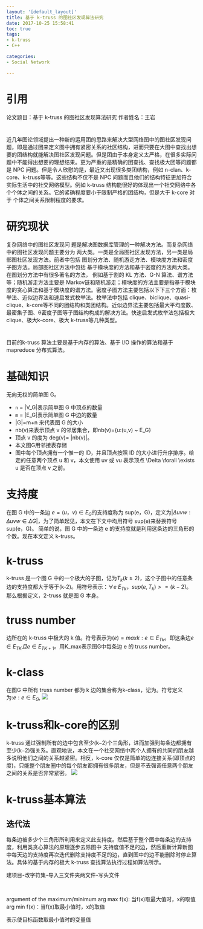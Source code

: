 ```yaml
---
layout: '[default_layout]'   
title: 基于 k-truss 的图社区发现算法研究               
date: 2017-10-25 15:58:41  
toc: true                  
tags:                        
- k-truss
- C++

categories:                  
- Social Network

---
```


# 引用
论文题目：基于 k-truss 的图社区发现算法研究
作者姓名：王岩

# 
近几年图论领域提出一种新的运用团的思路来解决大型网络图中的图社区发现问题，即是通过团来定义图中拥有紧密关系的社区结构，进而只要在大图中查找出想要的团结构就能解决图社区发现问题。但是团由于本身定义太严格，在很多实际问题中不能得出想要的理想结果。更为严重的是精确的团查找、查找极大团等问题都是 NPC 问题。但是令人欣慰的是，最近又出现很多类团结构，例如 n-clan、k-core、k-truss等等。这些结构不仅不是 NPC 问题而且他们的结构特征更加符合实际生活中的社交网络模型。例如 k-truss 结构能很好的体现出一个社交网络中各个个体之间的关系。它的紧确程度要小于限制严格的团结构，但是大于 k-core 对于
个体之间关系限制程度的要求。

# 研究现状
复杂网络中的图社区发现问
题是解决图数据库管理的一种解决方法。而复杂网络中的图社区发现问题主要分为
两大类。一类是全局图社区发现方法，另一类是局部图社区发现方法。前者中包括
图划分方法、随机游走方法、模块度方法和密度子图方法。局部图社区方法中包括
基于模块度的方法和基于密度的方法两大类。在图划分方法中有很多著名的方法，
例如基于割的 KL 方法、G-N 算法、谱方法等；随机游走方法主要是 Markov链和随机游走；模块度的方法主要是指基于模块度的贪心算法和基于模块度的谱方法。密度子图方法主要包括以下下三个方面：枚举法、近似边界法和速启发式枚举法。枚举法中包括 clique、biclique、quasi-clique、k-core等不同的团结构和类团结构。近似边界法主要包括最大平均度数、最密集子图、θ密度子图等子图结构构成的解决方法。快速启发式枚举法包括极大 clique、极大k-core、极大 k-truss等几种类型。

# 
目前的k-truss 算法主要是基于内存的算法、基于 I/O 操作的算法和基于 mapreduce 分布式算法。 

# 基础知识
无向无权的简单图 G。    
- `n` = |V_G|表示简单图 G 中顶点的数量   
- `m` = |E_G|表示简单图 G 中边的数量  
- |G|=m+n 来代表图 G 的大小  
- nb(v)来表示顶点 v 的邻居集合，即nb(v)={u:(u,v) ~ E_G}   
- 顶点 v 的度为 deg(v)=  |nb(v)|。  
- 本文图G用邻接表存储   
- 图中每个顶点拥有一个惟一的 ID，并且顶点按照 ID 的大小进行升序排序。给定的任意两个顶点 u 和 v，本文使用 uv 或 vu 表示顶点 \Delta \forall \exists u 是否在顶点 v 之前。

# 支持度
在图 G 中的一条边 $e=(u，v)\in E_G$的支持度称为 sup(e，G)，定义为$|{ \Delta uvw:\Delta uvw\in\Delta G}|$，为了简单起见，本文在下文中均用符号 sup(e)来替换符号 sup(e，G)。
简单的说，图 G 中的一条边 e 的支持度就是利用这条边的三角形的个数。现在本文定义 k-truss。

# k-truss
k-truss 是一个图 G 中的一个极大的子图，记为$T_k(k≥2)$，这个子图中的任意条边的支持度都大于等于(k-2)。用符号表示：$\forall e~E_{Tk}，sup(e,T_k)>=(k−2)$。那么根据定义，2-truss 就是图 G 本身。

# truss number 
边所在的 k-truss 中极大的 k 值。符号表示为$(e)=max{k:e\in E_{Tk}}$。即这条边$e\in E_{TK}且e\in E_{TK+1}$。用K_max表示图G中每条边 e 的 truss number。

# k-class
在图G 中所有 truss number 都为 k 边的集合称为k-class，记为。符号定义为:${e:e\in E_G,}$
![](http://images.cnblogs.com/cnblogs_com/hankin2017/1078394/o_k-truss1.png)

# k-truss和k-core的区别
k-truss 通过强制所有的边中包含至少(k−2)个三角形，进而加强到每条边都拥有至少(k−2)强关系。直观地说，本文在一个社交网络中两个人拥有的共同的朋友越多说明他们之间的关系越紧密。相反，k-core 仅仅是简单的边连接关系(即顶点的度)，只能整个朋友圈中的每个朋友都拥有很多朋友，但是不去强调任意两个朋友之间的关系是否非常紧密。
![](http://images.cnblogs.com/cnblogs_com/hankin2017/1078394/o_k-tuss2.png)

# k-truss基本算法
## 迭代法
每条边被多少个三角形所利用来定义此支持度。然后基于整个图中每条边的支持度，利用类贪心算法的原理逐步去除图中
支持度值不足的边，然后重新计算新图中每天边的支持度再次迭代删除支持度不足的边，直到图中的边不能删除时停止算法。具体的基于内存的极大 k-truss 查找算法执行过程如算法所示。

建项目-改字符集-导入三文件夹两文件-写头文件
```C++

```

## 
argument of the maximum/minimum
arg max f(x): 当f(x)取最大值时，x的取值
arg min f(x)：当f(x)取最小值时，x的取值

表示使目标函数取最小值时的变量值








